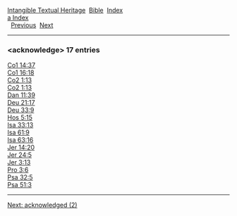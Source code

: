 [Intangible Textual Heritage](../../index)  [Bible](../index) 
[Index](index)   
[a Index](_a_)  
  [Previous](c00157)  [Next](c00159) 

------------------------------------------------------------------------

### &lt;acknowledge&gt; 17 entries

[Co1 14:37](../kjv/co1014.htm#037)  
[Co1 16:18](../kjv/co1016.htm#018)  
[Co2 1:13](../kjv/co2001.htm#013)  
[Co2 1:13](../kjv/co2001.htm#013)  
[Dan 11:39](../kjv/dan011.htm#039)  
[Deu 21:17](../kjv/deu021.htm#017)  
[Deu 33:9](../kjv/deu033.htm#009)  
[Hos 5:15](../kjv/hos005.htm#015)  
[Isa 33:13](../kjv/isa033.htm#013)  
[Isa 61:9](../kjv/isa061.htm#009)  
[Isa 63:16](../kjv/isa063.htm#016)  
[Jer 14:20](../kjv/jer014.htm#020)  
[Jer 24:5](../kjv/jer024.htm#005)  
[Jer 3:13](../kjv/jer003.htm#013)  
[Pro 3:6](../kjv/pro003.htm#006)  
[Psa 32:5](../kjv/psa032.htm#005)  
[Psa 51:3](../kjv/psa051.htm#003)  

------------------------------------------------------------------------

[Next: acknowledged (2)](c00159)
